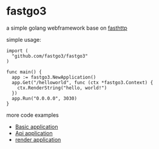 # fastgo3
a simple golang webframework base on [fasthttp](https://github.com/valyala/fasthttp)

simple usage:
``` Golang
import (
  "github.com/fastgo3/fastgo3"
)

func main() {
  app := fastgo3.NewApplication()
  app.Get("/helloworld", func (ctx *fastgo3.Context) {
    ctx.RenderString("hello, world!")
  })
  app.Run("0.0.0.0", 3030)
}
```

more code examples
* [Basic application](examples/basic_app)
* [Api application](examples/api_app)
* [render application](examples/render_app)

